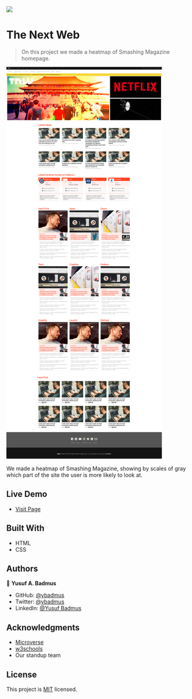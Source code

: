 ![](https://img.shields.io/badge/Microverse-blueviolet)

# The Next Web

> On this project we made a heatmap of Smashing Magazine homepage.

![screenshot](https://raw.githubusercontent.com/ybadmus/The-Next-Web/features/app_screenshot.png)

We made a heatmap of Smashing Magazine, showing by scales of gray which part of the site the user is more likely to look at.

## Live Demo

- [Visit Page](https://raw.githack.com/ybadmus/The-Next-Web/features/index.html)

## Built With

- HTML
- CSS

## Authors

👤 **Yusuf A. Badmus**

- GitHub: [@ybadmus](https://github.com/ybadmus)
- Twitter: [@ybadmus](https://twitter.com/ybadmus)
- LinkedIn: [@Yusuf Badmus](https://www.linkedin.com/in/yusuf-badmus-a4532422b4)

## Acknowledgments

- [Microverse](https://www.microverse.org)
- [w3schools](https://www.w3schools.com)
- Our standup team

## License
  <p>This project is <a href="LICENSE">MIT</a> licensed.</p>

